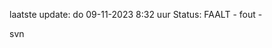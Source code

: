 laatste update: 
do 09-11-2023  8:32   uur 
Status: FAALT - fout - 
<div class="service R">svn</div>